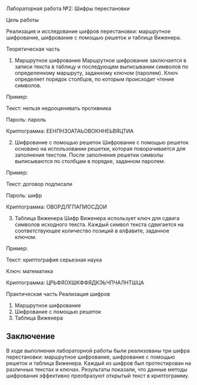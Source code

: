 Лабораторная работа №2: Шифры перестановки

Цель работы

Реализация и исследование шифров перестановки: маршрутное шифрование, шифрование с помощью решеток и таблица Виженера.

Теоретическая часть
1. Маршрутное шифрование
Маршрутное шифрование заключается в записи текста в таблицу и последующем выписывании символов по определенному маршруту, заданному ключом (паролем). Ключ определяет порядок столбцов, по которым происходит чтение символов.

Пример:

Текст: нельзя недооценивать противника

Пароль: пароль

Криптограмма: ЕЕНПНЗОАТАЬОВОКННЕЬВЯЦТИА

2. Шифрование с помощью решеток
Шифрование с помощью решеток основано на использовании решетки, которая поворачивается для заполнения текстом. После заполнения решетки символы выписываются по столбцам в порядке, заданном паролем.

Пример:

Текст: договор подписали

Пароль: шифр

Криптограмма: ОВОРДЛГПАПИОСДОИ

3. Таблица Виженера
Шифр Виженера использует ключ для сдвига символов исходного текста. Каждый символ текста сдвигается на соответствующее количество позиций в алфавите, заданное ключом.

Пример:

Текст: криптография серьезная наука

Ключ: математика

Криптограмма: ЦРЬФЯОХШКФФЯДКЭЬЧПЧАЛНТШЦА

Практическая часть
Реализация шифров
1. Маршрутное шифрование
2. Шифрование с помощью решеток
3. Таблица Виженера

## Заключение
В ходе выполнения лабораторной работы были реализованы три шифра перестановки: маршрутное шифрование, шифрование с помощью решеток и таблица Виженера. Каждый из шифров был протестирован на различных текстах и ключах. 
Результаты показали, что данные методы шифрования эффективно преобразуют открытый текст в криптограмму.

